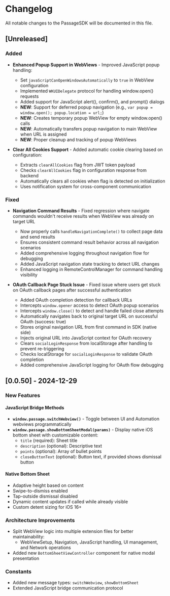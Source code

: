 # Changelog

All notable changes to the PassageSDK will be documented in this file.

## [Unreleased]

### Added
- **Enhanced Popup Support in WebViews** - Improved JavaScript popup handling:
  - Set `javaScriptCanOpenWindowsAutomatically` to `true` in WebView configuration
  - Implemented `WKUIDelegate` protocol for handling window.open() requests
  - Added support for JavaScript alert(), confirm(), and prompt() dialogs
  - **NEW**: Support for deferred popup navigation (e.g., `var popup = window.open(); popup.location = url;`)
  - **NEW**: Creates temporary popup WebView for empty window.open() calls
  - **NEW**: Automatically transfers popup navigation to main WebView when URL is assigned
  - **NEW**: Proper cleanup and tracking of popup WebViews

- **Clear All Cookies Support** - Added automatic cookie clearing based on configuration:
  - Extracts `clearAllCookies` flag from JWT token payload
  - Checks `clearAllCookies` flag in configuration response from backend
  - Automatically clears all cookies when flag is detected on initialization
  - Uses notification system for cross-component communication

### Fixed
- **Navigation Command Results** - Fixed regression where navigate commands wouldn't receive results when WebView was already on target URL
  - Now properly calls `handleNavigationComplete()` to collect page data and send results
  - Ensures consistent command result behavior across all navigation scenarios
  - Added comprehensive logging throughout navigation flow for debugging
  - Added JavaScript navigation state tracking to detect URL changes
  - Enhanced logging in RemoteControlManager for command handling visibility

- **OAuth Callback Page Stuck Issue** - Fixed issue where users get stuck on OAuth callback pages after successful authentication
  - Added OAuth completion detection for callback URLs
  - Intercepts `window.opener` access to detect OAuth popup scenarios
  - Intercepts `window.close()` to detect and handle failed close attempts
  - Automatically navigates back to original target URL on successful OAuth (success: true)
  - Stores original navigation URL from first command in SDK (native side)
  - Injects original URL into JavaScript context for OAuth recovery
  - Clears `socialLoginResponse` from localStorage after handling to prevent re-triggering
  - Checks localStorage for `socialLoginResponse` to validate OAuth completion
  - Added comprehensive JavaScript logging for OAuth flow debugging

## [0.0.50] - 2024-12-29

### New Features

#### JavaScript Bridge Methods
- **`window.passage.switchWebview()`** - Toggle between UI and Automation webviews programmatically
- **`window.passage.showBottomSheetModal(params)`** - Display native iOS bottom sheet with customizable content:
  - `title` (required): Sheet title
  - `description` (optional): Descriptive text
  - `points` (optional): Array of bullet points
  - `closeButtonText` (optional): Button text, if provided shows dismissal button

#### Native Bottom Sheet
- Adaptive height based on content
- Swipe-to-dismiss enabled
- Tap-outside dismissal disabled
- Dynamic content updates if called while already visible
- Custom detent sizing for iOS 16+

### Architecture Improvements
- Split WebView logic into multiple extension files for better maintainability:
  - WebViewSetup, Navigation, JavaScript handling, UI management, and Network operations
- Added new `BottomSheetViewController` component for native modal presentation

### Constants
- Added new message types: `switchWebview`, `showBottomSheet`
- Extended JavaScript bridge communication protocol